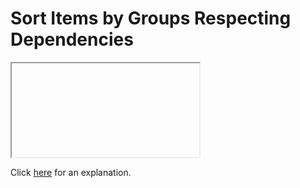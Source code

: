 # Sort Items by Groups Respecting Dependencies 

<iframe></iframe>

Click [here](Explanation.md) for an explanation.

